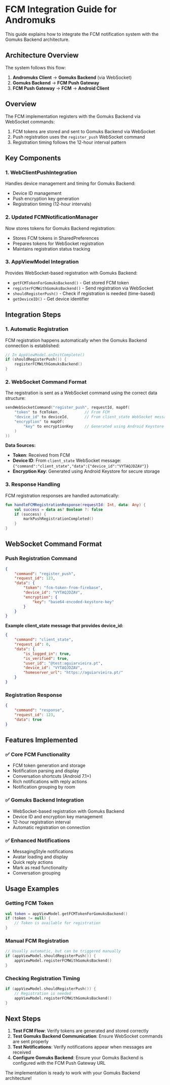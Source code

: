 # FCM Integration Guide for Andromuks

This guide explains how to integrate the FCM notification system with the Gomuks Backend architecture.

## Architecture Overview

The system follows this flow:
1. **Andromuks Client** → **Gomuks Backend** (via WebSocket)
2. **Gomuks Backend** → **FCM Push Gateway** 
3. **FCM Push Gateway** → **FCM** → **Android Client**

## Overview

The FCM implementation registers with the Gomuks Backend via WebSocket commands:
1. FCM tokens are stored and sent to Gomuks Backend via WebSocket
2. Push registration uses the `register_push` WebSocket command
3. Registration timing follows the 12-hour interval pattern

## Key Components

### 1. WebClientPushIntegration
Handles device management and timing for Gomuks Backend:
- Device ID management
- Push encryption key generation
- Registration timing (12-hour intervals)

### 2. Updated FCMNotificationManager
Now stores tokens for Gomuks Backend registration:
- Stores FCM tokens in SharedPreferences
- Prepares tokens for WebSocket registration
- Maintains registration status tracking

### 3. AppViewModel Integration
Provides WebSocket-based registration with Gomuks Backend:
- `getFCMTokenForGomuksBackend()` - Get stored FCM token
- `registerFCMWithGomuksBackend()` - Send registration via WebSocket
- `shouldRegisterPush()` - Check if registration is needed (time-based)
- `getDeviceID()` - Get device identifier

## Integration Steps

### 1. Automatic Registration
FCM registration happens automatically when the Gomuks Backend connection is established:

```kotlin
// In AppViewModel.onInitComplete()
if (shouldRegisterPush()) {
    registerFCMWithGomuksBackend()
}
```

### 2. WebSocket Command Format
The registration is sent as a WebSocket command using the correct data structure:

```kotlin
sendWebSocketCommand("register_push", requestId, mapOf(
    "token" to fcmToken,           // From FCM
    "device_id" to deviceId,       // From client_state WebSocket message
    "encryption" to mapOf(
        "key" to encryptionKey     // Generated using Android Keystore
    )
))
```

**Data Sources:**
- **Token**: Received from FCM
- **Device ID**: From `client_state` WebSocket message: `{"command":"client_state","data":{"device_id":"VYTAQJDZAV"}}`
- **Encryption Key**: Generated using Android Keystore for secure storage

### 3. Response Handling
FCM registration responses are handled automatically:

```kotlin
fun handleFCMRegistrationResponse(requestId: Int, data: Any) {
    val success = data as? Boolean ?: false
    if (success) {
        markPushRegistrationCompleted()
    }
}
```

## WebSocket Command Format

### Push Registration Command
```json
{
    "command": "register_push",
    "request_id": 123,
    "data": {
        "token": "fcm-token-from-firebase",
        "device_id": "VYTAQJDZAV",
        "encryption": {
            "key": "base64-encoded-keystore-key"
        }
    }
}
```

**Example client_state message that provides device_id:**
```json
{
    "command": "client_state",
    "request_id": 0,
    "data": {
        "is_logged_in": true,
        "is_verified": true,
        "user_id": "@test:aguiarvieira.pt",
        "device_id": "VYTAQJDZAV",
        "homeserver_url": "https://aguiarvieira.pt/"
    }
}
```

### Registration Response
```json
{
    "command": "response",
    "request_id": 123,
    "data": true
}
```

## Features Implemented

### ✅ Core FCM Functionality
- FCM token generation and storage
- Notification parsing and display
- Conversation shortcuts (Android 7.1+)
- Rich notifications with reply actions
- Notification grouping by room

### ✅ Gomuks Backend Integration
- WebSocket-based registration with Gomuks Backend
- Device ID and encryption key management
- 12-hour registration interval
- Automatic registration on connection

### ✅ Enhanced Notifications
- MessagingStyle notifications
- Avatar loading and display
- Quick reply actions
- Mark as read functionality
- Conversation grouping

## Usage Examples

### Getting FCM Token
```kotlin
val token = appViewModel.getFCMTokenForGomuksBackend()
if (token != null) {
    // Token is available for registration
}
```

### Manual FCM Registration
```kotlin
// Usually automatic, but can be triggered manually
if (appViewModel.shouldRegisterPush()) {
    appViewModel.registerFCMWithGomuksBackend()
}
```

### Checking Registration Timing
```kotlin
if (appViewModel.shouldRegisterPush()) {
    // Registration is needed
    appViewModel.registerFCMWithGomuksBackend()
}
```

## Next Steps

1. **Test FCM Flow**: Verify tokens are generated and stored correctly
2. **Test Gomuks Backend Communication**: Ensure WebSocket commands are sent properly
3. **Test Notifications**: Verify notifications appear when messages are received
4. **Configure Gomuks Backend**: Ensure your Gomuks Backend is configured with the FCM Push Gateway URL

The implementation is ready to work with your Gomuks Backend architecture!

